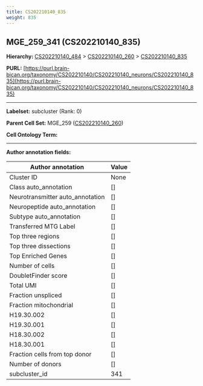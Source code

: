 ```yaml
---
title: CS202210140_835
weight: 835
---
```

## MGE_259_341 (CS202210140_835)
<b>Hierarchy: </b>
[CS202210140_484](../CS202210140_484) >
[CS202210140_260](../CS202210140_260) >
[CS202210140_835](../CS202210140_835)

**PURL:** [https://purl.brain-bican.org/taxonomy/CS202210140/CS202210140_neurons/CS202210140_835](https://purl.brain-bican.org/taxonomy/CS202210140/CS202210140_neurons/CS202210140_835)

---


**Labelset:** subcluster (Rank: 0)

**Parent Cell Set:** MGE_259 ([CS202210140_260](../CS202210140_260))



**Cell Ontology Term:** 

[MARKER GENES.]: #


---

[TRANSFERRED ANNOTATIONS.]: #


[AUTHOR ANNOTATION FIELDS.]: #


**Author annotation fields:**

| Author annotation | Value |
|-------------------|-------|
|Cluster ID|None|
|Class auto_annotation|[]|
|Neurotransmitter auto_annotation|[]|
|Neuropeptide auto_annotation|[]|
|Subtype auto_annotation|[]|
|Transferred MTG Label|[]|
|Top three regions|[]|
|Top three dissections|[]|
|Top Enriched Genes|[]|
|Number of cells|[]|
|DoubletFinder score|[]|
|Total UMI|[]|
|Fraction unspliced|[]|
|Fraction mitochondrial|[]|
|H19.30.002|[]|
|H19.30.001|[]|
|H18.30.002|[]|
|H18.30.001|[]|
|Fraction cells from top donor|[]|
|Number of donors|[]|
|subcluster_id|341|
